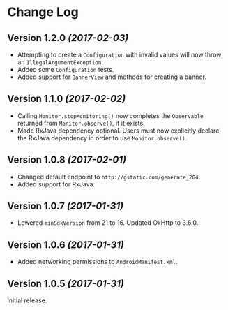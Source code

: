 Change Log
==========

Version 1.2.0 *(2017-02-03)*
----------------------------

* Attempting to create a `Configuration` with invalid values will now throw an 
  `IllegalArgumentException`.
* Added some `Configuration` tests.
* Added support for `BannerView` and methods for creating a banner.

Version 1.1.0 *(2017-02-02)*
----------------------------

* Calling `Monitor.stopMonitoring()` now completes the `Observable` returned from 
  `Monitor.observe()`, if it exists.
* Made RxJava dependency optional. Users must now explicitly declare the RxJava dependency in order
  to use `Monitor.observe()`.


Version 1.0.8 *(2017-02-01)*
----------------------------

 * Changed default endpoint to `http://gstatic.com/generate_204`.
 * Added support for RxJava.


Version 1.0.7 *(2017-01-31)*
----------------------------

 * Lowered `minSdkVersion` from 21 to 16. Updated OkHttp to 3.6.0.


Version 1.0.6 *(2017-01-31)*
----------------------------

 * Added networking permissions to `AndroidManifest.xml`.


Version 1.0.5 *(2017-01-31)*
----------------------------

Initial release.
